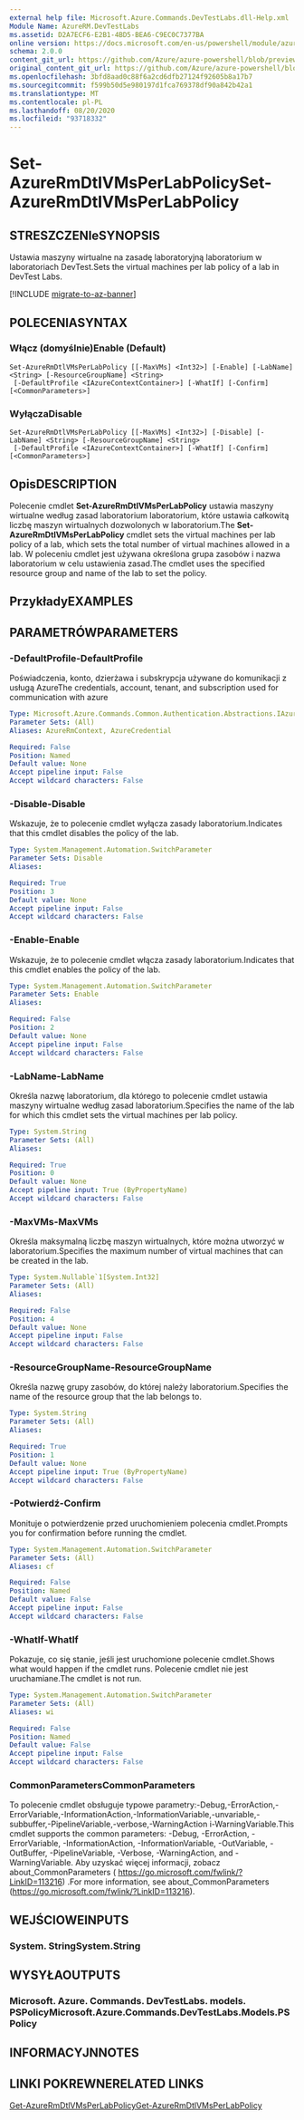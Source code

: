 ```yaml
---
external help file: Microsoft.Azure.Commands.DevTestLabs.dll-Help.xml
Module Name: AzureRM.DevTestLabs
ms.assetid: D2A7ECF6-E2B1-4BD5-BEA6-C9EC0C7377BA
online version: https://docs.microsoft.com/en-us/powershell/module/azurerm.devtestlabs/set-azurermdtlvmsperlabpolicy
schema: 2.0.0
content_git_url: https://github.com/Azure/azure-powershell/blob/preview/src/ResourceManager/DevTestLabs/Commands.DevTestLabs/help/Set-AzureRmDtlVMsPerLabPolicy.md
original_content_git_url: https://github.com/Azure/azure-powershell/blob/preview/src/ResourceManager/DevTestLabs/Commands.DevTestLabs/help/Set-AzureRmDtlVMsPerLabPolicy.md
ms.openlocfilehash: 3bfd8aad0c88f6a2cd6dfb27124f92605b8a17b7
ms.sourcegitcommit: f599b50d5e980197d1fca769378df90a842b42a1
ms.translationtype: MT
ms.contentlocale: pl-PL
ms.lasthandoff: 08/20/2020
ms.locfileid: "93718332"
---
```

# <span data-ttu-id="1cbe3-101">Set-AzureRmDtlVMsPerLabPolicy</span><span class="sxs-lookup"><span data-stu-id="1cbe3-101">Set-AzureRmDtlVMsPerLabPolicy</span></span>

## <span data-ttu-id="1cbe3-102">STRESZCZENIe</span><span class="sxs-lookup"><span data-stu-id="1cbe3-102">SYNOPSIS</span></span>
<span data-ttu-id="1cbe3-103">Ustawia maszyny wirtualne na zasadę laboratoryjną laboratorium w laboratoriach DevTest.</span><span class="sxs-lookup"><span data-stu-id="1cbe3-103">Sets the virtual machines per lab policy of a lab in DevTest Labs.</span></span>

[!INCLUDE [migrate-to-az-banner](../../includes/migrate-to-az-banner.md)]

## <span data-ttu-id="1cbe3-104">POLECENIA</span><span class="sxs-lookup"><span data-stu-id="1cbe3-104">SYNTAX</span></span>

### <span data-ttu-id="1cbe3-105">Włącz (domyślnie)</span><span class="sxs-lookup"><span data-stu-id="1cbe3-105">Enable (Default)</span></span>
```
Set-AzureRmDtlVMsPerLabPolicy [[-MaxVMs] <Int32>] [-Enable] [-LabName] <String> [-ResourceGroupName] <String>
 [-DefaultProfile <IAzureContextContainer>] [-WhatIf] [-Confirm] [<CommonParameters>]
```

### <span data-ttu-id="1cbe3-106">Wyłącza</span><span class="sxs-lookup"><span data-stu-id="1cbe3-106">Disable</span></span>
```
Set-AzureRmDtlVMsPerLabPolicy [[-MaxVMs] <Int32>] [-Disable] [-LabName] <String> [-ResourceGroupName] <String>
 [-DefaultProfile <IAzureContextContainer>] [-WhatIf] [-Confirm] [<CommonParameters>]
```

## <span data-ttu-id="1cbe3-107">Opis</span><span class="sxs-lookup"><span data-stu-id="1cbe3-107">DESCRIPTION</span></span>
<span data-ttu-id="1cbe3-108">Polecenie cmdlet **Set-AzureRmDtlVMsPerLabPolicy** ustawia maszyny wirtualne według zasad laboratorium laboratorium, które ustawia całkowitą liczbę maszyn wirtualnych dozwolonych w laboratorium.</span><span class="sxs-lookup"><span data-stu-id="1cbe3-108">The **Set-AzureRmDtlVMsPerLabPolicy** cmdlet sets the virtual machines per lab policy of a lab, which sets the total number of virtual machines allowed in a lab.</span></span>
<span data-ttu-id="1cbe3-109">W poleceniu cmdlet jest używana określona grupa zasobów i nazwa laboratorium w celu ustawienia zasad.</span><span class="sxs-lookup"><span data-stu-id="1cbe3-109">The cmdlet uses the specified resource group and name of the lab to set the policy.</span></span>

## <span data-ttu-id="1cbe3-110">Przykłady</span><span class="sxs-lookup"><span data-stu-id="1cbe3-110">EXAMPLES</span></span>

## <span data-ttu-id="1cbe3-111">PARAMETRÓW</span><span class="sxs-lookup"><span data-stu-id="1cbe3-111">PARAMETERS</span></span>

### <span data-ttu-id="1cbe3-112">-DefaultProfile</span><span class="sxs-lookup"><span data-stu-id="1cbe3-112">-DefaultProfile</span></span>
<span data-ttu-id="1cbe3-113">Poświadczenia, konto, dzierżawa i subskrypcja używane do komunikacji z usługą Azure</span><span class="sxs-lookup"><span data-stu-id="1cbe3-113">The credentials, account, tenant, and subscription used for communication with azure</span></span>

```yaml
Type: Microsoft.Azure.Commands.Common.Authentication.Abstractions.IAzureContextContainer
Parameter Sets: (All)
Aliases: AzureRmContext, AzureCredential

Required: False
Position: Named
Default value: None
Accept pipeline input: False
Accept wildcard characters: False
```

### <span data-ttu-id="1cbe3-114">-Disable</span><span class="sxs-lookup"><span data-stu-id="1cbe3-114">-Disable</span></span>
<span data-ttu-id="1cbe3-115">Wskazuje, że to polecenie cmdlet wyłącza zasady laboratorium.</span><span class="sxs-lookup"><span data-stu-id="1cbe3-115">Indicates that this cmdlet disables the policy of the lab.</span></span>

```yaml
Type: System.Management.Automation.SwitchParameter
Parameter Sets: Disable
Aliases:

Required: True
Position: 3
Default value: None
Accept pipeline input: False
Accept wildcard characters: False
```

### <span data-ttu-id="1cbe3-116">-Enable</span><span class="sxs-lookup"><span data-stu-id="1cbe3-116">-Enable</span></span>
<span data-ttu-id="1cbe3-117">Wskazuje, że to polecenie cmdlet włącza zasady laboratorium.</span><span class="sxs-lookup"><span data-stu-id="1cbe3-117">Indicates that this cmdlet enables the policy of the lab.</span></span>

```yaml
Type: System.Management.Automation.SwitchParameter
Parameter Sets: Enable
Aliases:

Required: False
Position: 2
Default value: None
Accept pipeline input: False
Accept wildcard characters: False
```

### <span data-ttu-id="1cbe3-118">-LabName</span><span class="sxs-lookup"><span data-stu-id="1cbe3-118">-LabName</span></span>
<span data-ttu-id="1cbe3-119">Określa nazwę laboratorium, dla którego to polecenie cmdlet ustawia maszyny wirtualne według zasad laboratorium.</span><span class="sxs-lookup"><span data-stu-id="1cbe3-119">Specifies the name of the lab for which this cmdlet sets the virtual machines per lab policy.</span></span>

```yaml
Type: System.String
Parameter Sets: (All)
Aliases:

Required: True
Position: 0
Default value: None
Accept pipeline input: True (ByPropertyName)
Accept wildcard characters: False
```

### <span data-ttu-id="1cbe3-120">-MaxVMs</span><span class="sxs-lookup"><span data-stu-id="1cbe3-120">-MaxVMs</span></span>
<span data-ttu-id="1cbe3-121">Określa maksymalną liczbę maszyn wirtualnych, które można utworzyć w laboratorium.</span><span class="sxs-lookup"><span data-stu-id="1cbe3-121">Specifies the maximum number of virtual machines that can be created in the lab.</span></span>

```yaml
Type: System.Nullable`1[System.Int32]
Parameter Sets: (All)
Aliases:

Required: False
Position: 4
Default value: None
Accept pipeline input: False
Accept wildcard characters: False
```

### <span data-ttu-id="1cbe3-122">-ResourceGroupName</span><span class="sxs-lookup"><span data-stu-id="1cbe3-122">-ResourceGroupName</span></span>
<span data-ttu-id="1cbe3-123">Określa nazwę grupy zasobów, do której należy laboratorium.</span><span class="sxs-lookup"><span data-stu-id="1cbe3-123">Specifies the name of the resource group that the lab belongs to.</span></span>

```yaml
Type: System.String
Parameter Sets: (All)
Aliases:

Required: True
Position: 1
Default value: None
Accept pipeline input: True (ByPropertyName)
Accept wildcard characters: False
```

### <span data-ttu-id="1cbe3-124">-Potwierdź</span><span class="sxs-lookup"><span data-stu-id="1cbe3-124">-Confirm</span></span>
<span data-ttu-id="1cbe3-125">Monituje o potwierdzenie przed uruchomieniem polecenia cmdlet.</span><span class="sxs-lookup"><span data-stu-id="1cbe3-125">Prompts you for confirmation before running the cmdlet.</span></span>

```yaml
Type: System.Management.Automation.SwitchParameter
Parameter Sets: (All)
Aliases: cf

Required: False
Position: Named
Default value: False
Accept pipeline input: False
Accept wildcard characters: False
```

### <span data-ttu-id="1cbe3-126">-WhatIf</span><span class="sxs-lookup"><span data-stu-id="1cbe3-126">-WhatIf</span></span>
<span data-ttu-id="1cbe3-127">Pokazuje, co się stanie, jeśli jest uruchomione polecenie cmdlet.</span><span class="sxs-lookup"><span data-stu-id="1cbe3-127">Shows what would happen if the cmdlet runs.</span></span>
<span data-ttu-id="1cbe3-128">Polecenie cmdlet nie jest uruchamiane.</span><span class="sxs-lookup"><span data-stu-id="1cbe3-128">The cmdlet is not run.</span></span>

```yaml
Type: System.Management.Automation.SwitchParameter
Parameter Sets: (All)
Aliases: wi

Required: False
Position: Named
Default value: False
Accept pipeline input: False
Accept wildcard characters: False
```

### <span data-ttu-id="1cbe3-129">CommonParameters</span><span class="sxs-lookup"><span data-stu-id="1cbe3-129">CommonParameters</span></span>
<span data-ttu-id="1cbe3-130">To polecenie cmdlet obsługuje typowe parametry:-Debug,-ErrorAction,-ErrorVariable,-InformationAction,-InformationVariable,-unvariable,-subbuffer,-PipelineVariable,-verbose,-WarningAction i-WarningVariable.</span><span class="sxs-lookup"><span data-stu-id="1cbe3-130">This cmdlet supports the common parameters: -Debug, -ErrorAction, -ErrorVariable, -InformationAction, -InformationVariable, -OutVariable, -OutBuffer, -PipelineVariable, -Verbose, -WarningAction, and -WarningVariable.</span></span> <span data-ttu-id="1cbe3-131">Aby uzyskać więcej informacji, zobacz about_CommonParameters ( https://go.microsoft.com/fwlink/?LinkID=113216) .</span><span class="sxs-lookup"><span data-stu-id="1cbe3-131">For more information, see about_CommonParameters (https://go.microsoft.com/fwlink/?LinkID=113216).</span></span>

## <span data-ttu-id="1cbe3-132">WEJŚCIOWE</span><span class="sxs-lookup"><span data-stu-id="1cbe3-132">INPUTS</span></span>

### <span data-ttu-id="1cbe3-133">System. String</span><span class="sxs-lookup"><span data-stu-id="1cbe3-133">System.String</span></span>

## <span data-ttu-id="1cbe3-134">WYSYŁA</span><span class="sxs-lookup"><span data-stu-id="1cbe3-134">OUTPUTS</span></span>

### <span data-ttu-id="1cbe3-135">Microsoft. Azure. Commands. DevTestLabs. models. PSPolicy</span><span class="sxs-lookup"><span data-stu-id="1cbe3-135">Microsoft.Azure.Commands.DevTestLabs.Models.PSPolicy</span></span>

## <span data-ttu-id="1cbe3-136">INFORMACYJN</span><span class="sxs-lookup"><span data-stu-id="1cbe3-136">NOTES</span></span>

## <span data-ttu-id="1cbe3-137">LINKI POKREWNE</span><span class="sxs-lookup"><span data-stu-id="1cbe3-137">RELATED LINKS</span></span>

[<span data-ttu-id="1cbe3-138">Get-AzureRmDtlVMsPerLabPolicy</span><span class="sxs-lookup"><span data-stu-id="1cbe3-138">Get-AzureRmDtlVMsPerLabPolicy</span></span>](./Get-AzureRmDtlVMsPerLabPolicy.md)


